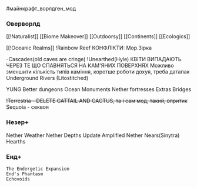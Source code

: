#майнкрафт_ворлдген_мод 
### Оверворлд

[[!Naturalist]]
[[Biome Makeover]]
[[Outdoorsy]]
[[Continents]]
[[Ecologics]]

[[!Oceanic Realms]]
!Rainbow Reef КОНФЛІКТИ: Мор.Зірка

-Cascades(old caves are cringe)
!Unearthed(Hyle) КВІТИ ВИПАДАЮТЬ ЧЕРЕЗ ТЕ ЩО СПАВНЯТЬСЯ НА КАМ'ЯНИХ ПОВЕРХНЯХ
Можливо зменшити кількість типів каміння, коротше роботи дохуя, треба датапак
Underground Rivers (Litostitched)

YUNG
	Better dungeons
	Ocean Monuments
	Nether fortresses
	Extras
	Bridges

~~!Terrestria - DELETE CATTAIL AND CACTUS, та і сам мод, такий, впритик~~
Sequoia - секвоя
### Незер+
Nether Weather
Nether Depths Update
Amplified Nether
Nears(Sinytra)
Hearths


### Енд+
	The Endergetic Expansion
	End's Phantasm
	Echovoids